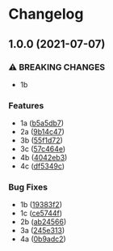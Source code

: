 # Changelog

## 1.0.0 (2021-07-07)


### ⚠ BREAKING CHANGES

* 1b

### Features

* 1a ([b5a5db7](https://www.github.com/ptarmiganlabs/z-test-2/commit/b5a5db752116a74347b1a9fc207f79ad0b449d64))
* 2a ([9b14c47](https://www.github.com/ptarmiganlabs/z-test-2/commit/9b14c47844bc7fa3b97a5c7c660f1e5f880210c7))
* 3b ([55f1d72](https://www.github.com/ptarmiganlabs/z-test-2/commit/55f1d72c3030a3d9ef291840713cffa479039874))
* 3c ([57c464e](https://www.github.com/ptarmiganlabs/z-test-2/commit/57c464e2aa25bc64041a6bbe9ee7afe08d7b20c4))
* 4b ([4042eb3](https://www.github.com/ptarmiganlabs/z-test-2/commit/4042eb3cba97ce6d659621676dc55db0dab657cb))
* 4c ([df5349c](https://www.github.com/ptarmiganlabs/z-test-2/commit/df5349cdf540a640ed7aa1e0a755ca74d034cd93))


### Bug Fixes

* 1b ([19383f2](https://www.github.com/ptarmiganlabs/z-test-2/commit/19383f2175204af2e79c4809bb6fb95d5a6e9174))
* 1c ([ce5744f](https://www.github.com/ptarmiganlabs/z-test-2/commit/ce5744f6b570f4e8aad5d7d83d47b1e87e76bcfc))
* 2b ([ab24566](https://www.github.com/ptarmiganlabs/z-test-2/commit/ab24566a3792e37f29522ada4d17c408a19092a9))
* 3a ([245e313](https://www.github.com/ptarmiganlabs/z-test-2/commit/245e313e1b6aae69ff63502178975c25584ecb70))
* 4a ([0b9adc2](https://www.github.com/ptarmiganlabs/z-test-2/commit/0b9adc227624edc530c830e32e695cffb0cbad29))
